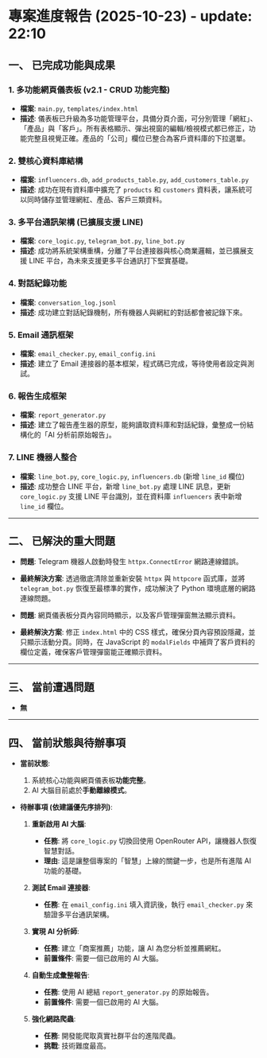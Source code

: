 # 專案進度報告 (2025-10-23) - update: 22:10

## 一、 已完成功能與成果

### 1. 多功能網頁儀表板 (v2.1 - CRUD 功能完整)
- **檔案**: `main.py`, `templates/index.html`
- **描述**: 儀表板已升級為多功能管理平台，具備分頁介面，可分別管理「網紅」、「產品」與「客戶」。所有表格顯示、彈出視窗的編輯/檢視模式都已修正，功能完整且視覺正確。產品的「公司」欄位已整合為客戶資料庫的下拉選單。

### 2. 雙核心資料庫結構
- **檔案**: `influencers.db`, `add_products_table.py`, `add_customers_table.py`
- **描述**: 成功在現有資料庫中擴充了 `products` 和 `customers` 資料表，讓系統可以同時儲存並管理網紅、產品、客戶三類資料。

### 3. 多平台通訊架構 (已擴展支援 LINE)
- **檔案**: `core_logic.py`, `telegram_bot.py`, `line_bot.py`
- **描述**: 成功將系統架構重構，分離了平台連接器與核心商業邏輯，並已擴展支援 LINE 平台，為未來支援更多平台通訊打下堅實基礎。

### 4. 對話紀錄功能
- **檔案**: `conversation_log.jsonl`
- **描述**: 成功建立對話紀錄機制，所有機器人與網紅的對話都會被記錄下來。

### 5. Email 通訊框架
- **檔案**: `email_checker.py`, `email_config.ini`
- **描述**: 建立了 Email 連接器的基本框架，程式碼已完成，等待使用者設定與測試。

### 6. 報告生成框架
- **檔案**: `report_generator.py`
- **描述**: 建立了報告產生器的原型，能夠讀取資料庫和對話紀錄，彙整成一份結構化的「AI 分析前原始報告」。

### 7. LINE 機器人整合
- **檔案**: `line_bot.py`, `core_logic.py`, `influencers.db` (新增 `line_id` 欄位)
- **描述**: 成功整合 LINE 平台，新增 `line_bot.py` 處理 LINE 訊息，更新 `core_logic.py` 支援 LINE 平台識別，並在資料庫 `influencers` 表中新增 `line_id` 欄位。

---

## 二、 已解決的重大問題

- **問題**: Telegram 機器人啟動時發生 `httpx.ConnectError` 網路連線錯誤。
- **最終解決方案**: 透過徹底清除並重新安裝 `httpx` 與 `httpcore` 函式庫，並將 `telegram_bot.py` 恢復至最標準的實作，成功解決了 Python 環境底層的網路連線問題。

- **問題**: 網頁儀表板分頁內容同時顯示，以及客戶管理彈窗無法顯示資料。
- **最終解決方案**: 修正 `index.html` 中的 CSS 樣式，確保分頁內容預設隱藏，並只顯示活動分頁。同時，在 JavaScript 的 `modalFields` 中補齊了客戶資料的欄位定義，確保客戶管理彈窗能正確顯示資料。

---

## 三、 當前遭遇問題

- **無**

---

## 四、 當前狀態與待辦事項

- **當前狀態**: 
    1.  系統核心功能與網頁儀表板**功能完整**。
    2.  AI 大腦目前處於**手動離線模式**。

- **待辦事項 (依建議優先序排列)**:

    1.  **重新啟用 AI 大腦**: 
        - **任務**: 將 `core_logic.py` 切換回使用 OpenRouter API，讓機器人恢復智慧對話。
        - **理由**: 這是讓整個專案的「智慧」上線的關鍵一步，也是所有進階 AI 功能的基礎。

    2.  **測試 Email 連接器**:
        - **任務**: 在 `email_config.ini` 填入資訊後，執行 `email_checker.py` 來驗證多平台通訊架構。

    3.  **實現 AI 分析師**: 
        - **任務**: 建立「商案推薦」功能，讓 AI 為您分析並推薦網紅。
        - **前置條件**: 需要一個已啟用的 AI 大腦。

    4.  **自動生成彙整報告**:
        - **任務**: 使用 AI 總結 `report_generator.py` 的原始報告。
        - **前置條件**: 需要一個已啟用的 AI 大腦。

    5.  **強化網路爬蟲**:
        - **任務**: 開發能爬取真實社群平台的進階爬蟲。
        - **挑戰**: 技術難度最高。
